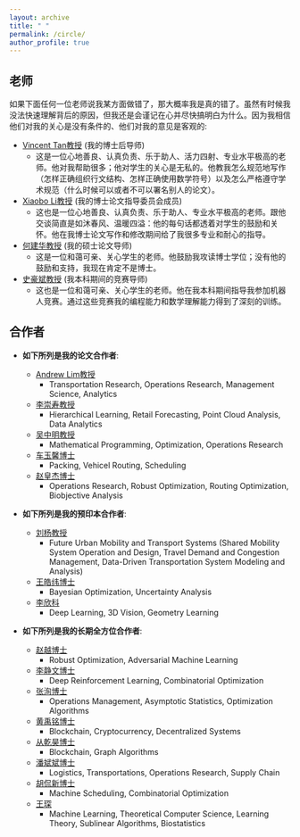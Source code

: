 ```yaml
---
layout: archive
title: " "
permalink: /circle/
author_profile: true
---
```


## 老师

<html><body>
<p align="justify">
如果下面任何一位老师说我某方面做错了，那大概率我是真的错了。虽然有时候我没法快速理解背后的原因，但我还是会谨记在心并尽快搞明白为什么。因为我相信他们对我的关心是没有条件的、他们对我的意见是客观的:
</p>
</body></html>

  * [Vincent Tan教授](https://vyftan.github.io/) (我的博士后导师)
    + 这是一位心地善良、认真负责、乐于助人、活力四射、专业水平极高的老师。他对我帮助很多；他对学生的关心是无私的。他教我怎么规范地写作（怎样正确组织行文结构、怎样正确使用数学符号）以及怎么严格遵守学术规范（什么时候可以或者不可以署名别人的论文）。
  * [Xiaobo Li教授](https://cde.nus.edu.sg/isem/staff/li-xiaobo/) (我的博士论文指导委员会成员)
    + 这也是一位心地善良、认真负责、乐于助人、专业水平极高的老师。跟他交谈简直是如沐春风、温暖四溢：他的每句话都透着对学生的鼓励和关怀。他在我博士论文写作和修改期间给了我很多专业和耐心的指导。
  * [何建华教授](https://teacher.nwpu.edu.cn/j82zf0vfmf50835d3461429868736702.html) (我的硕士论文导师)
    + 这是一位和蔼可亲、关心学生的老师。他鼓励我攻读博士学位；没有他的鼓励和支持，我现在肯定不是博士。
  * [史豪斌教授](https://teacher.nwpu.edu.cn/shihaobin.html) (我本科期间的竞赛导师)
    + 这也是一位和蔼可亲、关心学生的老师。他在我本科期间指导我参加机器人竞赛。通过这些竞赛我的编程能力和数学理解能力得到了深刻的训练。

## 合作者
+ __如下所列是我的论文合作者__:
  * [Andrew Lim教授](https://scholar.google.com/citations?user=iDEgcFQAAAAJ&hl=en)
    - Transportation Research, Operations Research, Management Science, Analytics
  * [李崇寿教授](https://scholar.google.com/citations?user=pQsr70EAAAAJ&hl=en)
    - Hierarchical Learning, Retail Forecasting, Point Cloud Analysis, Data Analytics
  * [吴中明教授](https://scholar.google.com/citations?user=XaPAeGsAAAAJ&hl=en)
    - Mathematical Programming, Optimization, Operations Research
  * [车玉馨博士](https://scholar.google.com.sg/citations?user=Cj8PVYYAAAAJ&hl=en)
    - Packing, Vehicel Routing, Scheduling
  * [赵皇杰博士](https://scholar.google.com/citations?user=IIf_h_8AAAAJ&hl=en)
    - Operations Research, Robust Optimization, Routing Optimization, Biobjective Analysis

+ __如下所列是我的预印本合作者__:
  * [刘杨教授](https://www.nuslumos.org/)
    - Future Urban Mobility and Transport Systems (Shared Mobility System Operation and Design, Travel Demand and Congestion Management, Data-Driven Transportation System Modeling and Analysis)
  * [王皓纬博士](https://scholar.google.com/citations?user=FJKQJywAAAAJ&hl=en)
    - Bayesian Optimization, Uncertainty Analysis
  * [李欣科](https://scholar.google.com/citations?user=l4LPBs0AAAAJ&hl=zh-CN)
    - Deep Learning, 3D Vision, Geometry Learning

+ __如下所列是我的长期全方位合作者__:
  * [赵越博士](https://scholar.google.com/citations?user=CGSAYhcAAAAJ&hl=en)
    - Robust Optimization, Adversarial Machine Learning
  * [李静文博士](https://scholar.google.com.sg/citations?user=2nbigR8AAAAJ&hl=en)
    - Deep Reinforcement Learning, Combinatorial Optimization
  * [张洵博士](https://scholar.google.com/citations?user=hHphcVMAAAAJ&hl=en)
    - Operations Management, Asymptotic Statistics, Optimization Algorithms
  * [黄禹铭博士](https://scholar.google.com/citations?user=xv6lgqIAAAAJ&hl=en&oi=ao)
    - Blockchain, Cryptocurrency, Decentralized Systems
  * [从乾昊博士](https://scholar.google.com/citations?user=BoyWviYAAAAJ&hl=en)
    - Blockchain, Graph Algorithms
  * [潘斌斌博士](https://scholar.google.com/citations?user=fjOhMJoAAAAJ&hl=en)
    - Logistics, Transportations, Operations Research, Supply Chain
  * [胡侃新博士](https://scholar.google.com/citations?user=o_oWtloAAAAJ&hl=en)
    - Machine Scheduling, Combinatorial Optimization
  * [王琛](https://scholar.google.com/citations?user=DnrU0k0AAAAJ&hl=en)
    - Machine Learning, Theoretical Computer Science, Learning Theory, Sublinear Algorithms, Biostatistics
  
